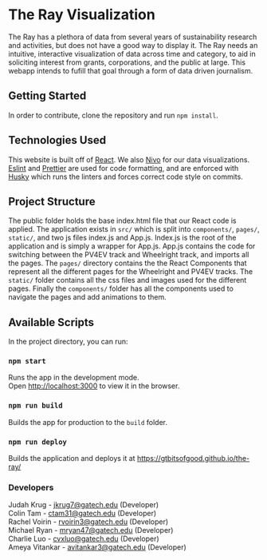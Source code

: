 # The Ray Visualization
The Ray has a plethora of data from several years of sustainability research and activities, but does not have a good way to display it. The Ray needs an intuitive, interactive visualization of data across time and category, to aid in soliciting interest from grants, corporations, and the public at large. This webapp intends to fufill that goal through a form of data driven journalism.

## Getting Started
In order to contribute, clone the repository and run `npm install`. 

## Technologies Used
This website is built off of [React](reactjs.org). We also [Nivo](https://nivo.rocks/) for our data visualizations. [Eslint](https://eslint.org/) and [Prettier](https://prettier.io/) are used for code formatting, and are enforced with [Husky](https://typicode.github.io/husky/#/) which runs the linters and forces correct code style on commits.

## Project Structure
The public folder holds the base index.html file that our React code is applied. The application exists in `src/` which is split into `components/`, `pages/`, `static/`, and two js files index.js and App.js. Index.js is the root of the application and is simply a wrapper for App.js. App.js contains the code for switching between the PV4EV track and Wheelright track, and imports all the pages. The `pages/` directory contains the the React Components that represent all the different pages for the Wheelright and PV4EV tracks. The `static/` folder contains all the css files and images used for the different pages. Finally the `components/` folder has all the components used to navigate the pages and add animations to them.

## Available Scripts

In the project directory, you can run:

### `npm start`

Runs the app in the development mode.<br />
Open [http://localhost:3000](http://localhost:3000) to view it in the browser.

### `npm run build`

Builds the app for production to the `build` folder.<br />

### `npm run deploy`

Builds the application and deploys it at https://gtbitsofgood.github.io/the-ray/

### Developers

Judah Krug - jkrug7@gatech.edu (Developer)<br />
Colin Tam - ctam31@gatech.edu (Developer)<br />
Rachel Voirin - rvoirin3@gatech.edu (Developer)<br />
Michael Ryan - mryan47@gatech.edu (Developer)<br />
Charlie Luo - cvxluo@gatech.edu (Developer)<br />
Ameya Vitankar - avitankar3@gatech.edu (Developer)<br />